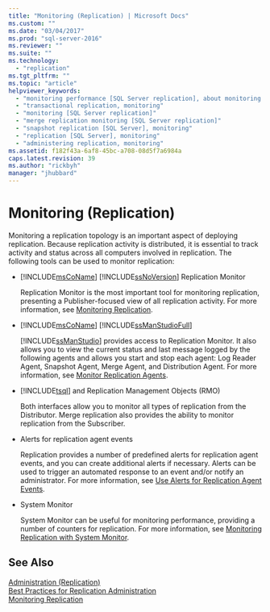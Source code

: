 ```yaml
---
title: "Monitoring (Replication) | Microsoft Docs"
ms.custom: ""
ms.date: "03/04/2017"
ms.prod: "sql-server-2016"
ms.reviewer: ""
ms.suite: ""
ms.technology: 
  - "replication"
ms.tgt_pltfrm: ""
ms.topic: "article"
helpviewer_keywords: 
  - "monitoring performance [SQL Server replication], about monitoring replication"
  - "transactional replication, monitoring"
  - "monitoring [SQL Server replication]"
  - "merge replication monitoring [SQL Server replication]"
  - "snapshot replication [SQL Server], monitoring"
  - "replication [SQL Server], monitoring"
  - "administering replication, monitoring"
ms.assetid: f182f43a-6af8-45bc-a708-08d5f7a6984a
caps.latest.revision: 39
ms.author: "rickbyh"
manager: "jhubbard"
---
```

# Monitoring (Replication)
  Monitoring a replication topology is an important aspect of deploying replication. Because replication activity is distributed, it is essential to track activity and status across all computers involved in replication. The following tools can be used to monitor replication:  
  
-   [!INCLUDE[msCoName](../../../a9notintoc/includes/msconame-md.md)] [!INCLUDE[ssNoVersion](../../../a9notintoc/includes/ssnoversion-md.md)] Replication Monitor  
  
     Replication Monitor is the most important tool for monitoring replication, presenting a Publisher-focused view of all replication activity. For more information, see [Monitoring Replication](../../../relational-databases/replication/monitor/monitoring-replication-overview.md).  
  
-   [!INCLUDE[msCoName](../../../a9notintoc/includes/msconame-md.md)] [!INCLUDE[ssManStudioFull](../../../a9notintoc/includes/ssmanstudiofull-md.md)]  
  
     [!INCLUDE[ssManStudio](../../../a9notintoc/includes/ssmanstudio-md.md)] provides access to Replication Monitor. It also allows you to view the current status and last message logged by the following agents and allows you start and stop each agent: Log Reader Agent, Snapshot Agent, Merge Agent, and Distribution Agent. For more information, see [Monitor Replication Agents](../../../relational-databases/replication/monitor/monitor-replication-agents.md).  
  
-   [!INCLUDE[tsql](../../../a9notintoc/includes/tsql-md.md)] and Replication Management Objects (RMO)  
  
     Both interfaces allow you to monitor all types of replication from the Distributor. Merge replication also provides the ability to monitor replication from the Subscriber.  
  
-   Alerts for replication agent events  
  
     Replication provides a number of predefined alerts for replication agent events, and you can create additional alerts if necessary. Alerts can be used to trigger an automated response to an event and/or notify an administrator. For more information, see [Use Alerts for Replication Agent Events](../../../relational-databases/replication/agents/use-alerts-for-replication-agent-events.md).  
  
-   System Monitor  
  
     System Monitor can be useful for monitoring performance, providing a number of counters for replication. For more information, see [Monitoring Replication with System Monitor](../../../relational-databases/replication/monitor/monitoring-replication-with-system-monitor.md).  
  
## See Also  
 [Administration &#40;Replication&#41;](../../../relational-databases/replication/administration/administration-replication.md)   
 [Best Practices for Replication Administration](../../../relational-databases/replication/administration/best-practices-for-replication-administration.md)   
 [Monitoring Replication](../../../relational-databases/replication/monitor/monitoring-replication-overview.md)  
  
  